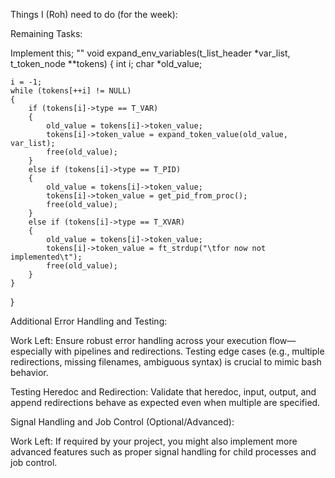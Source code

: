 Things I (Roh) need to do (for the week):

Remaining Tasks:

Implement this;
""
void	expand_env_variables(t_list_header *var_list, t_token_node **tokens)
{
	int			i;
	char		*old_value;

	i = -1;
	while (tokens[++i] != NULL)
	{
		if (tokens[i]->type == T_VAR)
		{
			old_value = tokens[i]->token_value;
			tokens[i]->token_value = expand_token_value(old_value, var_list);
			free(old_value);
		}
		else if (tokens[i]->type == T_PID)
		{
			old_value = tokens[i]->token_value;
			tokens[i]->token_value = get_pid_from_proc();
			free(old_value);
		}
		else if (tokens[i]->type == T_XVAR)
		{
			old_value = tokens[i]->token_value;
			tokens[i]->token_value = ft_strdup("\tfor now not implemented\t");
			free(old_value);
		}
	}
}

Additional Error Handling and Testing:

Work Left: Ensure robust error handling across your execution flow—especially with pipelines and redirections. Testing edge cases (e.g., multiple redirections, missing filenames, ambiguous syntax) is crucial to mimic bash behavior.

Testing Heredoc and Redirection:
Validate that heredoc, input, output, and append redirections behave as expected even when multiple are specified.

Signal Handling and Job Control (Optional/Advanced):

Work Left: If required by your project, you might also implement more advanced features such as proper signal handling for child processes and job control.
